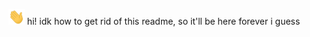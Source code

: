 <img src="https://github.com/anwyho/static/blob/a813b8973782993898b8996b79384d4f8b1b0c0e/waving_hand_emoji.gif" alt="gif of waving hand" height="25px"> hi! idk how to get rid of this readme, so it'll be here forever i guess
